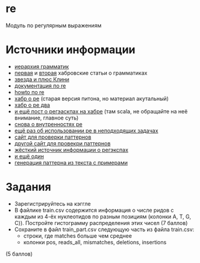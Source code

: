 # re
Модуль по регулярным выражениям


# Источники информации
* [иерархия грамматик](https://en.wikipedia.org/wiki/Chomsky_hierarchy)
* [первая](https://habr.com/ru/post/177109/) и [вторая](https://habr.com/ru/post/177701/) хабровские статьи о грамматиках
* [звезда и плюс Клини](https://en.wikipedia.org/wiki/Kleene_star)
* [документация по re](https://docs.python.org/3/library/re.html)
* [howto по re](https://docs.python.org/3/howto/regex.html)
* [хабр о ре](https://habr.com/ru/post/115825/) (старая версия питона, но материал акутальный)
* [хабр о ре два](https://habr.com/ru/post/349860/)
* [и ещё пост о регэаскпах на хабре](https://habr.com/ru/post/348890/) (там scala, не обращайте на неё внимание, главное суть)
* [снова о внутренностях ре](https://habr.com/ru/post/166777/)
* [ещё раз об использовании ре в неподходящих задачах](https://stackoverflow.com/questions/1732348/regex-match-open-tags-except-xhtml-self-contained-tags?noredirect=1&lq=1)
* [сайт для проверки паттернов](https://regexr.com/)
* [другой сайт для провекри паттернов](https://regex101.com/)
* [жёсткий источник информации о регэкспах](https://www.regular-expressions.info/)
* [и ещё один](http://www.rexegg.com/)
* [генерация паттерна из текста с примерами](http://regex.inginf.units.it/)


# Задания
* Зарегистрируйтесь на кэггле
* В файлике train.csv содержится информация о числе ридов с каждым из 4-ёх нуклеотидов
по разным позициям (колонки A, T, G, C)). Постройте гистограмму распределения этих чисел (7 баллов)
* Сохраните в файл train_part.csv следующую часть из файла train.csv:
    * строки, где matches больше чем среднее
    * колонки pos, reads_all, mismatches, deletions, insertions

(5 баллов)